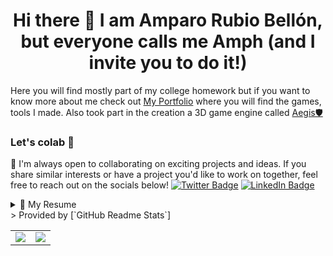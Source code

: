 
<h1 align="center">Hi there 👋
I am Amparo Rubio Bellón, but everyone calls me Amph 
(and I invite you to do it!)</h1>


Here you will find mostly part of my college homework but if you want to know more about me check out [My Portfolio](https://amphxros.github.io/Portfolio/) where you will find the games, tools I made. Also took part in the creation a 3D game engine called [Aegis🛡️](https://github.com/Proyecto3Grupo02/Aegis/tree/main)
### Let's colab 🚀
🌟 I'm always open to collaborating on exciting projects and ideas. If you share similar interests or have a project you'd like to work on together, feel free to reach out on the socials below!
[![Twitter Badge](https://img.shields.io/badge/Twitter-Profile-informational?style=flat&logo=twitter&logoColor=white&color=1CA2F1)](https://twitter.com/AmphxrosDev)
[![LinkedIn Badge](https://img.shields.io/badge/LinkedIn-Profile-informational?style=flat&logo=linkedin&logoColor=white&color=0D76A8)](https://www.linkedin.com/in/amparo-rubio-bellon/)

<details>
<summary>📃 My Resume</summary>

## Education

- 📖 **Game development Engineering**\
  🧭 **Universidad Complutense de Madrid** - Madrid, Spain

## Experience

- 📖 **Gameplay programmer**\ (august 2023 -- currently)
  🧭 **Little corvid studio** - Remote, Spain
-  📖 **Robotics teacher**\ (september 2023 -- January 2024)
  🧭 **Rockbotic** - Madrid, Spain

## Skills

<!-- Icons: https://github.com/tandpfun/skill-icons -->
<h3 align="center"> <b>Programming languages(and other "programming" stuff) </b></h3>

<p align="center">
  <a href="https://skillicons.dev">
    <img src="https://skillicons.dev/icons?i=cpp,cs,c,java,py,latex,js,ts&perline=4" />
  </a>
</p>
<h3 align="center"> <b>Game engines </b></h3>
<p align="center">
  <a href="https://skillicons.dev">
    <img src="https://skillicons.dev/icons?i=unity,unreal,godot&perline=4" />  
     </a>
</p>
Also I know how to make a custom engine and I worked with PS4 SDKs but due to NDA I can't show anything
<h3 align="center"> <b>IDEs and tools </b></h3>

<p align="center">
  <a href="https://skillicons.dev">
    <img src="https://skillicons.dev/icons?i=visualstudio,vscode,androidstudio,gradle,eclipse,git,github,blender&perline=4" />
  </a>
</p>

<h3 align="center"> <b>Operating systems</b></h3>
<!-- Badges: https://github.com/alexandresanlim/Badges4-README.md-Profile -->
<p align="center">
  <img src="https://img.shields.io/badge/Linux-1793D1?style=for-the-badge&logo=arch-linux&logoColor=white" />
  <img src="https://img.shields.io/badge/Windows-0078D6?style=for-the-badge&logo=windows&logoColor=white" />

</p>

</details>
> Provided by [`GitHub Readme Stats`]
<table>
  <tr>
    <td align="center" style="padding=0;width=50%;">
      <img align="center" style="padding=0;" src="https://grs.quantumly.dev/api/?username=amphxros&show_icons=true&title_color=0FCCC9&theme=synthwave&text_color=cf0fcf&hide_border=true&icon_color=4F8CC9&hide_title=true&count_private=true" />
    </td>
    <td align="center" style="padding=0;width=50%;">
      <img align="center" style="padding=0;" src="https://grs.quantumly.dev/api/top-langs/?username=amphxros&layout=compact&show_icons=true&title_color=0FCCC9&bg_color=&theme=synthwave&text_color=cf0fc9&hide_border=true&icon_color=00000000&count_private=true" />
    </td>
  </tr>
</table>


